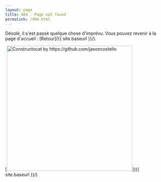 ```yaml
---
layout: page
title: 404 - Page not found
permalink: /404.html
---
```


Désolé, il s'est passé quelque chose d'imprévu. Vous pouvez revenir à la page d'accueil : [Retour]({{ site.baseurl }}/).

[<img src="{{ site.baseurl }}/images/404.jpg" alt="Constructocat by https://github.com/jasoncostello" style="width: 400px;"/>]({{ site.baseurl }}/)
